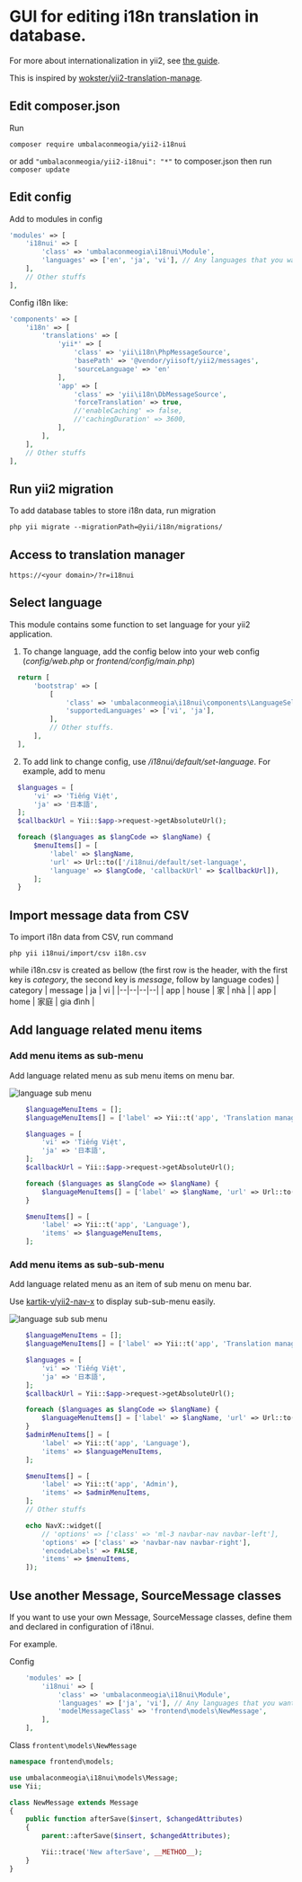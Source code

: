 # GUI for editing i18n translation in database.

For more about internationalization in yii2, see [the guide](https://www.yiiframework.com/doc/guide/2.0/en/tutorial-i18n).

This is inspired by [wokster/yii2-translation-manage](https://github.com/wokster/yii2-translation-manager).

## Edit composer.json

Run
```shell
composer require umbalaconmeogia/yii2-i18nui
```

or add `"umbalaconmeogia/yii2-i18nui": "*"` to composer.json then run `composer update`

## Edit config

Add to modules in config

```php
'modules' => [
    'i18nui' => [
        'class' => 'umbalaconmeogia\i18nui\Module',
        'languages' => ['en', 'ja', 'vi'], // Any languages that you want to use
    ],
    // Other stuffs
],
```

Config i18n like:

```php
'components' => [
    'i18n' => [
        'translations' => [
            'yii*' => [
                'class' => 'yii\i18n\PhpMessageSource',
                'basePath' => '@vendor/yiisoft/yii2/messages',
                'sourceLanguage' => 'en'
            ],
            'app' => [
                'class' => 'yii\i18n\DbMessageSource',
                'forceTranslation' => true,
                //'enableCaching' => false,
                //'cachingDuration' => 3600,
            ],
        ],
    ],
    // Other stuffs
],
```

## Run yii2 migration

To add database tables to store i18n data, run migration

```shell
php yii migrate --migrationPath=@yii/i18n/migrations/
```

## Access to translation manager

```
https://<your domain>/?r=i18nui
```

## Select language

This module contains some function to set language for your yii2 application.

1. To change language, add the config below into your web config (*config/web.php* or *frontend/config/main.php*)
  ```php
    return [
        'bootstrap' => [
            [
                'class' => 'umbalaconmeogia\i18nui\components\LanguageSelector',
                'supportedLanguages' => ['vi', 'ja'],
            ],
            // Other stuffs.
        ],
    ],
  ```
2. To add link to change config, use */i18nui/default/set-language*.
  For example, add to menu
  ```php
    $languages = [
        'vi' => 'Tiếng Việt',
        'ja' => '日本語',
    ];
    $callbackUrl = Yii::$app->request->getAbsoluteUrl();

    foreach ($languages as $langCode => $langName) {
        $menuItems[] = [
            'label' => $langName,
            'url' => Url::to(['/i18nui/default/set-language',
            'language' => $langCode, 'callbackUrl' => $callbackUrl]),
        ];
    }
  ```
## Import message data from CSV

To import i18n data from CSV, run command
```shell
php yii i18nui/import/csv i18n.csv
```
while i18n.csv is created as bellow (the first row is the header, with the first key is *category*, the second key is *message*, follow by language codes)
| category | message | ja | vi |
|--|--|--|--|
| app | house | 家 | nhà |
| app | home | 家庭 | gia đình |

## Add language related menu items

### Add menu items as sub-menu

Add language related menu as sub menu items on menu bar.

![language sub menu](docs/material/languageSubMenu.png)

```php
    $languageMenuItems = [];
    $languageMenuItems[] = ['label' => Yii::t('app', 'Translation manager'), 'url' => ['/i18nui']];

    $languages = [
        'vi' => 'Tiếng Việt',
        'ja' => '日本語',
    ];
    $callbackUrl = Yii::$app->request->getAbsoluteUrl();

    foreach ($languages as $langCode => $langName) {
        $languageMenuItems[] = ['label' => $langName, 'url' => Url::to(['/i18nui/default/set-language', 'language' => $langCode, 'callbackUrl' => $callbackUrl])];
    }

    $menuItems[] = [
        'label' => Yii::t('app', 'Language'),
        'items' => $languageMenuItems,
    ];
```

### Add menu items as sub-sub-menu

Add language related menu as an item of sub menu on menu bar.

Use [kartik-v/yii2-nav-x](https://demos.krajee.com/nav-x) to display sub-sub-menu easily.

![language sub sub menu](docs/material/languageSubSubMenu.png)

```php
    $languageMenuItems = [];
    $languageMenuItems[] = ['label' => Yii::t('app', 'Translation manager'), 'url' => ['/i18nui']];

    $languages = [
        'vi' => 'Tiếng Việt',
        'ja' => '日本語',
    ];
    $callbackUrl = Yii::$app->request->getAbsoluteUrl();

    foreach ($languages as $langCode => $langName) {
        $languageMenuItems[] = ['label' => $langName, 'url' => Url::to(['/i18nui/default/set-language', 'language' => $langCode, 'callbackUrl' => $callbackUrl])];
    }
    $adminMenuItems[] = [
        'label' => Yii::t('app', 'Language'),
        'items' => $languageMenuItems,
    ];

    $menuItems[] = [
        'label' => Yii::t('app', 'Admin'),
        'items' => $adminMenuItems,
    ];
    // Other stuffs

    echo NavX::widget([
        // 'options' => ['class' => 'ml-3 navbar-nav navbar-left'],
        'options' => ['class' => 'navbar-nav navbar-right'],
        'encodeLabels' => FALSE,
        'items' => $menuItems,
    ]);
```

## Use another Message, SourceMessage classes

If you want to use your own Message, SourceMessage classes, define them and declared in configuration of i18nui.

For example.

Config
```php
    'modules' => [
        'i18nui' => [
            'class' => 'umbalaconmeogia\i18nui\Module',
            'languages' => ['ja', 'vi'], // Any languages that you want to use
            'modelMessageClass' => 'frontend\models\NewMessage',
        ],
    ],
```

Class `frontent\models\NewMessage`
```php
namespace frontend\models;

use umbalaconmeogia\i18nui\models\Message;
use Yii;

class NewMessage extends Message
{
    public function afterSave($insert, $changedAttributes)
    {
        parent::afterSave($insert, $changedAttributes);

        Yii::trace('New afterSave', __METHOD__);
    }
}
```
